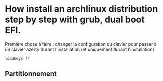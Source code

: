 # How install an archlinux distribution step by step with grub, dual boot EFI.

Première chose à faire : changer la configuration du clavier pour passer à un clavier azerty durant l'installation (et uniquement durant l'installation)

    loadkeys fr


## Partitionnement
